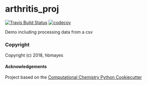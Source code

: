 arthritis_proj
==============================
[//]: # (Badges)

[![Travis Build Status](https://travis-ci.org/team-mayes/arthritis_proj_demo.svg?branch=master)](https://travis-ci.org/team-mayes/arthritis_proj_demo)
[![codecov](https://codecov.io/gh/team-mayes/arthritis_proj_demo/branch/master/graph/badge.svg)](https://codecov.io/gh/team-mayes/arthritis_proj_demo/branch/master)

Demo including processing data from a csv

### Copyright

Copyright (c) 2018, hbmayes


#### Acknowledgements
 
Project based on the 
[Computational Chemistry Python Cookiecutter](https://github.com/choderalab/cookiecutter-python-comp-chem)
